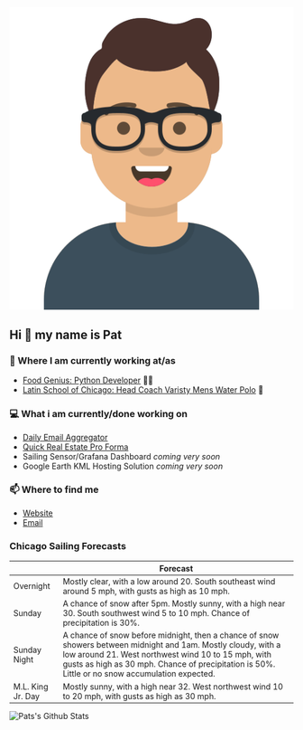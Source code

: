 [![Social banner for p-j-falconer](https://raw.githubusercontent.com/P-J-FALCONER/P-J-FALCONER/master/assets/avataaars.svg)](https://patfalconer.com/)
## Hi :wave: my name is Pat

### 💼 Where I am currently working at/as
- [Food Genius: Python Developer](https://getfoodgenius.com/) 🍔🐍
- [Latin School of Chicago: Head Coach Varisty Mens Water Polo](https://www.latinschool.org/) 🤽


### 💻 What i am currently/done working on
 - [Daily Email Aggregator](https://github.com/P-J-FALCONER/dott_daily_mail)
 - [Quick Real Estate Pro Forma](https://github.com/P-J-FALCONER/henry)
 - Sailing Sensor/Grafana Dashboard *coming very soon*
 - Google Earth KML Hosting Solution *coming very soon*

### 📫 Where to find me
 - [Website](https://patfalconer.com/)
 - [Email](mailto:patrick.j.falconer@gmail.com)


### Chicago Sailing Forecasts
|   | Forecast  |
|---|---|
| Overnight | Mostly clear, with a low around 20. South southeast wind around 5 mph, with gusts as high as 10 mph. |
| Sunday | A chance of snow after 5pm. Mostly sunny, with a high near 30. South southwest wind 5 to 10 mph. Chance of precipitation is 30%. |
| Sunday Night | A chance of snow before midnight, then a chance of snow showers between midnight and 1am. Mostly cloudy, with a low around 21. West northwest wind 10 to 15 mph, with gusts as high as 30 mph. Chance of precipitation is 50%. Little or no snow accumulation expected. |
| M.L. King Jr. Day | Mostly sunny, with a high near 32. West northwest wind 10 to 20 mph, with gusts as high as 30 mph. |

![Pats's Github Stats](https://github-readme-stats.vercel.app/api?username=p-j-falconer&show_icons=true&theme=radical)
